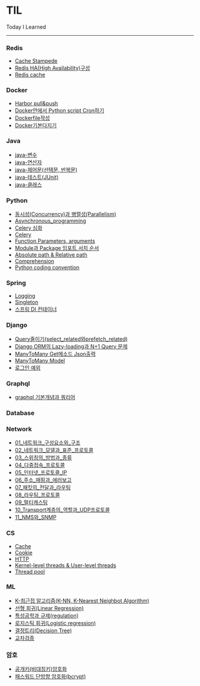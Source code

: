 # TIL
Today I Learned


---

### Redis
- [Cache Stampede](https://github.com/anjaekk/TIL/blob/main/Redis/Cache_Stampede.md)     
- [Redis HA(High Availability)구성](https://github.com/anjaekk/TIL/blob/main/Redis/Redis%20HA(High%20Availability)%EA%B5%AC%EC%84%B1.md)    
- [Redis cache](https://github.com/anjaekk/TIL/blob/main/Redis/Redis_cache.md)    

### Docker
- [Harbor pull&push](https://github.com/anjaekk/TIL/blob/main/Docker/Harbor_pull%26push.md)    
- [Docker안에서 Python script Cron하기](https://github.com/anjaekk/TIL/blob/main/Docker/Docker%EC%95%88%EC%97%90%EC%84%9C_Python_script_Cron%ED%95%98%EA%B8%B0.md)    
- [Dockerfile작성](https://github.com/anjaekk/TIL/blob/main/Docker/Dockerfile_%EC%9E%91%EC%84%B1.md)    
- [Docker기본다지기](https://github.com/anjaekk/TIL/blob/main/Docker/Docker%EA%B8%B0%EB%B3%B8%EB%8B%A4%EC%A7%80%EA%B8%B0.md)    

### Java
- [java-변수](https://github.com/anjaekk/TIL/blob/main/Java/study/2%EC%A3%BC%EC%B0%A8.%EB%B3%80%EC%88%98(variable).md)
- [java-연산자](https://github.com/anjaekk/TIL/blob/main/Java/study/3%EC%A3%BC%EC%B0%A8.%20%EC%97%B0%EC%82%B0%EC%9E%90.md)
- [java-제어문(선택문, 반복문)](https://github.com/anjaekk/TIL/blob/main/Java/study/4%EC%A3%BC%EC%B0%A8-1.%20%EC%A0%9C%EC%96%B4%EB%AC%B8(%EC%84%A0%ED%83%9D%EB%AC%B8%2C%20%EB%B0%98%EB%B3%B5%EB%AC%B8).md)
- [java-테스트(JUnit)](https://github.com/anjaekk/TIL/blob/main/Java/study/4%EC%A3%BC%EC%B0%A8-1.JUnit%EC%9D%84_%EC%9D%B4%EC%9A%A9%ED%95%9C_%ED%85%8C%EC%8A%A4%ED%8A%B8.md)
- [java-클래스](https://github.com/anjaekk/TIL/blob/main/Java/study/5%EC%A3%BC%EC%B0%A8.%ED%81%B4%EB%9E%98%EC%8A%A4.md)

### Python
- [동시성(Concurrency)과 병렬성(Parallelism)](https://github.com/anjaekk/TIL/blob/main/Python/%EB%8F%99%EC%8B%9C%EC%84%B1(Concurrency)%EA%B3%BC%20%EB%B3%91%EB%A0%AC%EC%84%B1(Parallelism).md)   
- [Asynchronous_programming](https://github.com/anjaekk/TIL/blob/main/Python/Asynchronous_programming.md)  
- [Celery 심화](https://github.com/anjaekk/TIL/blob/main/Python/Celery%EC%8B%AC%ED%99%94.md)   
- [Celery](https://github.com/anjaekk/TIL/blob/main/Python/Celery(Django%2CBroker-redis%2Cdocker-compose).md)  
- [Function Parameters, arguments](https://github.com/anjaekk/TIL/blob/main/Python/Function_Parameters%2C_arguments.md)  
- [Module과 Package 임포트 서치 순서](https://github.com/anjaekk/TIL/blob/main/Python/Module%EA%B3%BC_Package_%EC%9E%84%ED%8F%AC%ED%8A%B8_%EC%84%9C%EC%B9%98_%EC%88%9C%EC%84%9C.md)  
- [Absolute path & Relative path](https://github.com/anjaekk/TIL/blob/main/Python/Absolute%20path_%26_Relative%20path%2C_Import_Error_Reasons_and_Solutions.md)   
- [Comprehension](https://github.com/anjaekk/TIL/blob/main/Python/Comprehension.md)   
- [Python coding convention](https://github.com/anjaekk/TIL/blob/main/Python/Python_coding_convention.md)  

### Spring
- [Logging](https://github.com/anjaekk/TIL/blob/main/Spring/Logging.md)
- [Singleton](https://github.com/anjaekk/TIL/blob/main/Spring/singleton.md)
- [스프링 DI 컨테이너](https://github.com/anjaekk/TIL/blob/main/Spring/%EC%8A%A4%ED%94%84%EB%A7%81%20DI%20%EC%BB%A8%ED%85%8C%EC%9D%B4%EB%84%88.md)

### Django
- [Query줄이기(select_related와prefetch_related)](https://github.com/anjaekk/TIL/blob/main/Django/Query%EC%A4%84%EC%9D%B4%EA%B8%B0(select_related_%EC%99%80_prefetch_related).md)    
- [Django ORM의 Lazy-loading과 N+1 Query 문제](https://github.com/anjaekk/TIL/blob/main/Django/Django-ORM%EC%9D%98_Lazy-loading%EA%B3%BC_N%2B1_Query_%EB%AC%B8%EC%A0%9C.md)  
- [ManyToMany Get메소드 Json출력](https://github.com/anjaekk/TIL/blob/main/Django/ManyToMany_Get%EB%A9%94%EC%86%8C%EB%93%9C_Json%EC%B6%9C%EB%A0%A5.md)   
- [ManyToMany Model](https://github.com/anjaekk/TIL/blob/main/Django/ManyToMany_Model.md)   
- [로그인 예외](https://github.com/anjaekk/TIL/blob/main/Django/%EB%A1%9C%EA%B7%B8%EC%9D%B8_%EC%98%88%EC%99%B8.md)    

### Graphql
- [graphql 기본개념과 쿼리어](https://github.com/anjaekk/TIL/blob/main/Graphql/graphql%20%EA%B8%B0%EB%B3%B8%EA%B0%9C%EB%85%90%EA%B3%BC%20%EC%BF%BC%EB%A6%AC%EC%96%B4.md)     

### Database

### Network
- [01_네트워크_구성요소와_구조](https://github.com/anjaekk/TIL/blob/main/CS/Network/01_%EB%84%A4%ED%8A%B8%EC%9B%8C%ED%81%AC_%EA%B5%AC%EC%84%B1%EC%9A%94%EC%86%8C%EC%99%80_%EA%B5%AC%EC%A1%B0.md)
- [02_네트워크_모델과_표준_프로토콜](https://github.com/anjaekk/TIL/blob/main/CS/Network/02_%EB%84%A4%ED%8A%B8%EC%9B%8C%ED%81%AC_%EB%AA%A8%EB%8D%B8%EA%B3%BC_%ED%91%9C%EC%A4%80_%ED%94%84%EB%A1%9C%ED%86%A0%EC%BD%9C.md)
- [03_스위칭의_방법과_종류](https://github.com/anjaekk/TIL/blob/main/CS/Network/03_%EC%8A%A4%EC%9C%84%EC%B9%AD%EC%9D%98_%EB%B0%A9%EB%B2%95%EA%B3%BC_%EC%A2%85%EB%A5%98.md)
- [04_다중접속_프로토콜](https://github.com/anjaekk/TIL/blob/main/CS/Network/04_%EB%8B%A4%EC%A4%91%EC%A0%91%EC%86%8D_%ED%94%84%EB%A1%9C%ED%86%A0%EC%BD%9C.md)
- [05_인터넷_프로토콜_IP](https://github.com/anjaekk/TIL/blob/main/CS/Network/05_%EC%9D%B8%ED%84%B0%EB%84%B7_%ED%94%84%EB%A1%9C%ED%86%A0%EC%BD%9C_IP.md)
- [06_주소_매핑과_에러보고](https://github.com/anjaekk/TIL/blob/main/CS/Network/06_%EC%A3%BC%EC%86%8C_%EB%A7%A4%ED%95%91%EA%B3%BC_%EC%97%90%EB%9F%AC%EB%B3%B4%EA%B3%A0.md)
- [07_패킷의_전달과_라우팅](https://github.com/anjaekk/TIL/blob/main/CS/Network/07_%ED%8C%A8%ED%82%B7%EC%9D%98_%EC%A0%84%EB%8B%AC%EA%B3%BC_%EB%9D%BC%EC%9A%B0%ED%8C%85.md)
- [08_라우팅_프로토콜](https://github.com/anjaekk/TIL/blob/main/CS/Network/08_%EB%9D%BC%EC%9A%B0%ED%8C%85_%ED%94%84%EB%A1%9C%ED%86%A0%EC%BD%9C.md)
- [09_멀티캐스팅](https://github.com/anjaekk/TIL/blob/main/CS/Network/09_%EB%A9%80%ED%8B%B0%EC%BA%90%EC%8A%A4%ED%8C%85.md)
- [10_Transport계층의_역할과_UDP프로토콜](https://github.com/anjaekk/TIL/blob/main/CS/Network/10_Transport%EA%B3%84%EC%B8%B5%EC%9D%98_%EC%97%AD%ED%95%A0%EA%B3%BC_UDP%ED%94%84%EB%A1%9C%ED%86%A0%EC%BD%9C.md)
- [11_NMS와_SNMP](https://github.com/anjaekk/TIL/blob/main/CS/Network/11_NMS%EC%99%80_SNMP.md)

### CS
- [Cache](https://github.com/anjaekk/TIL/blob/main/CS/Cache.md)
- [Cookie](https://github.com/anjaekk/TIL/blob/main/CS/Cookie.md)
- [HTTP](https://github.com/anjaekk/TIL/blob/main/CS/HTTP.md)
- [Kernel-level threads & User-level threads](https://github.com/anjaekk/TIL/blob/main/CS/Kernel-level%20threads%20%26%20User-level%20threads.md)
- [Thread pool](https://github.com/anjaekk/TIL/blob/main/CS/Thread%20pool.md)

### ML
- [K-최근접 알고리즘(K-NN, K-Nearest Neighbot Algorithm)](https://github.com/anjaekk/TIL/blob/main/ML/K-%EC%B5%9C%EA%B7%BC%EC%A0%91%20%EC%95%8C%EA%B3%A0%EB%A6%AC%EC%A6%98(K-NN%2C%20K-Nearest%20Neighbot%20Algorithm).md)    
- [선형 회귀(Linear Regression)](https://github.com/anjaekk/TIL/blob/main/ML/%EC%84%A0%ED%98%95%20%ED%9A%8C%EA%B7%80(Linear%20Regression).md)   
- [특성공학과 규제(regulation)](https://github.com/anjaekk/TIL/blob/main/ML/%ED%8A%B9%EC%84%B1%EA%B3%B5%ED%95%99%EA%B3%BC%20%EA%B7%9C%EC%A0%9C(regulation).md)   
- [로지스틱 회귀(Logistic regression)](https://github.com/anjaekk/TIL/blob/main/ML/%EB%A1%9C%EC%A7%80%EC%8A%A4%ED%8B%B1%20%ED%9A%8C%EA%B7%80(Logistic%20regression).md)
- [결정트리(Decision Tree)](https://github.com/anjaekk/TIL/blob/main/ML/%EA%B2%B0%EC%A0%95%ED%8A%B8%EB%A6%AC(Decision%20Tree).md)
- [교차검증](https://github.com/anjaekk/TIL/blob/main/ML/%EA%B5%90%EC%B0%A8%EA%B2%80%EC%A6%9D.md)

### 암호
- [공개키(비대칭키)암호화](https://github.com/anjaekk/TIL/blob/main/%EC%95%94%ED%98%B8%ED%95%99/%EA%B3%B5%EA%B0%9C%ED%82%A4(%EB%B9%84%EB%8C%80%EC%B9%AD%ED%82%A4)%EC%95%94%ED%98%B8%ED%99%94.md)    
- [패스워드 단방향 암호화(bcrypt)](https://github.com/anjaekk/TIL/blob/main/%EC%95%94%ED%98%B8%ED%95%99/%ED%8C%A8%EC%8A%A4%EC%9B%8C%EB%93%9C_%EB%8B%A8%EB%B0%A9%ED%96%A5_%EC%95%94%ED%98%B8%ED%99%94(bcrypt).md)    
